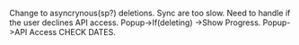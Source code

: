 Change to asyncrynous(sp?) deletions. Sync are too slow. 
Need to handle if the user declines API access.
Popup->If(deleting) ->Show Progress.
Popup->API Access
CHECK DATES.
